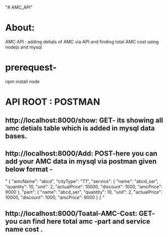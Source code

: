 "# AMC_API" 
# About:
AMC API :  adding detials of AMC via API and finding total AMC cost using nodejs and mysql

# prerequest-
npm install node 


# API ROOT : POSTMAN
## http://localhost:8000/show: GET- its showing all amc detials table which is added in mysql data bases.
## http://localhost:8000/Add:  POST-here you can add your AMC  data in mysql via postman given below format -
 
 
 " {
	"amcName": "abcd",
 	"cityType": "T1",
 	"service": {
 		"name": "abcd_ser",
		"quantity": 10,
		"unit": 2,
		"actualPrice": 10000,
    "discount": 1000,
		"amcPrice": 9000
	},
	"part": {
		"name": "abcd_ser",
    "quantity": 10,
 		"unit": 2,
 		"actualPrice": 10000,
 		"discount": 1000,
		"amcPrice": 9000
 	}
 }
"
## http://localhost:8000/Toatal-AMC-Cost: GET- you can find here total amc -part and service name cost .



